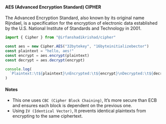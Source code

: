 #### AES (Advanced Encryption Standard) CIPHER

The Advanced Encryption Standard, also known by its original name Rijndael, is a specification for the encryption of electronic data established by the U.S. National Institute of Standards and Technology in 2001.

```ts
import { Cipher } from "@irfanshadikrishad/cipher"

const aes = new Cipher.AES("32bytekey", "16byteinitializebector")
const plaintext = "hello, aes!"
const encrypt = aes.encrypt(plaintext)
const decrypt = aes.decrypt(encrypt)

console.log(
  `Plaintext:\t${plaintext}\nEncrypted:\t${encrypt}\nDecrypted:\t${decrypt}`
)
```

#### Notes

- This one uses `CBC (Cipher Block Chaining)`, It’s more secure than ECB and ensures each block is dependent on the previous one.
- Using `IV (Identical Vector)`, It prevents identical plaintexts from encrypting to the same ciphertext.
